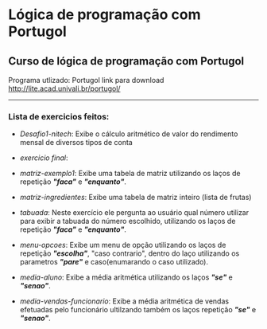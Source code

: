 # Lógica de programação com Portugol


## Curso de lógica de programação com Portugol

Programa utlizado: Portugol
link para download http://lite.acad.univali.br/portugol/

---------------------------------------------------------------------------------------------------------------

### Lista de exercicios feitos:

- *Desafio1-nitech*: Exibe o cálculo aritmético de valor do rendimento mensal de diversos tipos de conta


- *exercicio final*: 

- *matriz-exemplo1*: Exibe uma tabela de matriz utilizando os laços de repetição ***"faca"*** e ***"enquanto"***.

- *matriz-ingredientes*: Exibe uma tabela de matriz inteiro (lista de frutas)

- *tabuada*: Neste exercício ele pergunta ao usuário qual número utilizar para exibir a tabuada do número escolhido, utilizando os laços de repetição ***"faca"*** e ***"enquanto"***.  

- *menu-opcoes*: Exibe um menu de opção utilizando os laços de repetição ***"escolha"***, "caso contrario", dentro do laço utilizando os parametros ***"pare"*** e caso(enumarando o caso utilizado).

- *media-aluno*: Exibe a média aritmética utilizando os laços ***"se"*** e ***"senao"***.

- *media-vendas-funcionario*: Exibe a média aritmética de vendas efetuadas pelo funcionário ultilzando também os laços repetição ***"se"*** e ***"senao"***.
